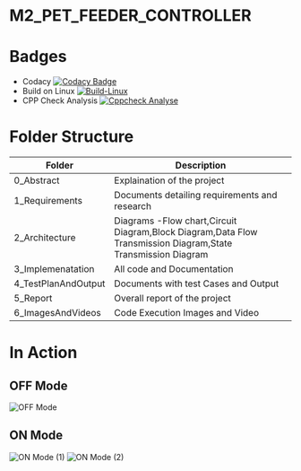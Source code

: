 # M2_PET_FEEDER_CONTROLLER
# Badges
* Codacy
[![Codacy Badge](https://app.codacy.com/project/badge/Grade/dca39deb1a9c48199f4f954b8f6c4acb)](https://www.codacy.com/gh/giriprakashk/M2_PET_FEEDER_CONTROLLER/dashboard?utm_source=github.com&amp;utm_medium=referral&amp;utm_content=giriprakashk/M2_PET_FEEDER_CONTROLLER&amp;utm_campaign=Badge_Grade)
* Build on Linux
[![Build-Linux](https://github.com/giriprakashk/M2_PET_FEEDER_CONTROLLER/actions/workflows/Build%20on%20Linux.yml/badge.svg)](https://github.com/giriprakashk/M2_PET_FEEDER_CONTROLLER/actions/workflows/Build%20on%20Linux.yml)
* CPP Check Analysis
[![Cppcheck Analyse](https://github.com/giriprakashk/M2_PET_FEEDER_CONTROLLER/actions/workflows/cpp%20check_Analyse.yml/badge.svg)](https://github.com/giriprakashk/M2_PET_FEEDER_CONTROLLER/actions/workflows/cpp%20check_Analyse.yml)
# Folder Structure
Folder | Description
-- | --
0_Abstract | Explaination of the project
1_Requirements | Documents detailing requirements and research
2_Architecture | Diagrams -Flow chart,Circuit Diagram,Block Diagram,Data Flow Transmission Diagram,State Transmission Diagram
3_Implemenatation | All code and Documentation
4_TestPlanAndOutput | Documents with test Cases and Output
5_Report | Overall report of the project
6_ImagesAndVideos | Code Execution Images and Video

# In Action
## OFF Mode
![OFF Mode](https://user-images.githubusercontent.com/101519714/164650995-fa298e81-18e9-4f34-ac51-f99917b3de22.png)
## ON Mode
![ON Mode (1)](https://user-images.githubusercontent.com/101519714/164651047-59cff89a-4964-4329-a520-3cc2dadd9510.png)
![ON Mode (2)](https://user-images.githubusercontent.com/101519714/164651073-e329e9b4-6e53-4d9c-861f-2d946b931f3c.png)

